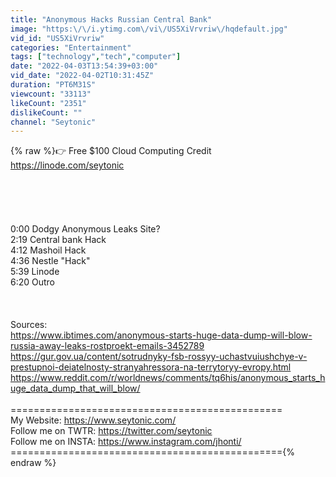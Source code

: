 ```yaml
---
title: "Anonymous Hacks Russian Central Bank"
image: "https:\/\/i.ytimg.com\/vi\/US5XiVrvriw\/hqdefault.jpg"
vid_id: "US5XiVrvriw"
categories: "Entertainment"
tags: ["technology","tech","computer"]
date: "2022-04-03T13:54:39+03:00"
vid_date: "2022-04-02T10:31:45Z"
duration: "PT6M31S"
viewcount: "33113"
likeCount: "2351"
dislikeCount: ""
channel: "Seytonic"
---
```

{% raw %}👉 Free $100 Cloud Computing Credit <a rel="nofollow" target="blank" href="https://linode.com/seytonic">https://linode.com/seytonic</a><br /><br /><br /><br /><br /><br />0:00 Dodgy Anonymous Leaks Site? <br />2:19 Central bank Hack<br />4:12 Mashoil Hack<br />4:36 Nestle &quot;Hack&quot;<br />5:39 Linode<br />6:20 Outro<br /><br /><br /><br />Sources:<br /><a rel="nofollow" target="blank" href="https://www.ibtimes.com/anonymous-starts-huge-data-dump-will-blow-russia-away-leaks-rostproekt-emails-3452789">https://www.ibtimes.com/anonymous-starts-huge-data-dump-will-blow-russia-away-leaks-rostproekt-emails-3452789</a><br /><a rel="nofollow" target="blank" href="https://gur.gov.ua/content/sotrudnyky-fsb-rossyy-uchastvuiushchye-v-prestupnoi-deiatelnosty-stranyahressora-na-terrytoryy-evropy.html">https://gur.gov.ua/content/sotrudnyky-fsb-rossyy-uchastvuiushchye-v-prestupnoi-deiatelnosty-stranyahressora-na-terrytoryy-evropy.html</a><br /><a rel="nofollow" target="blank" href="https://www.reddit.com/r/worldnews/comments/tq6his/anonymous_starts_huge_data_dump_that_will_blow/">https://www.reddit.com/r/worldnews/comments/tq6his/anonymous_starts_huge_data_dump_that_will_blow/</a><br /><br />===============================================<br />My Website: <a rel="nofollow" target="blank" href="https://www.seytonic.com/">https://www.seytonic.com/</a><br />Follow me on TWTR: <a rel="nofollow" target="blank" href="https://twitter.com/seytonic">https://twitter.com/seytonic</a><br />Follow me on INSTA: <a rel="nofollow" target="blank" href="https://www.instagram.com/jhonti/">https://www.instagram.com/jhonti/</a><br />==============================================={% endraw %}
